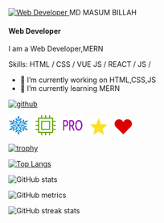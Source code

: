 [![Web Developer](https://scontent.fcgp6-1.fna.fbcdn.net/v/t39.30808-6/438240486_7760610520617198_2139042175056766177_n.jpg?_nc_cat=110&ccb=1-7&_nc_sid=5f2048&_nc_eui2=AeE1NG7wVJtm4TgfudevDPYT31iESvBpNdzfWIRK8Gk13Nncbs2_L7qpgSXFSH6F2P152z1fsLi08XiA41hxgdTP&_nc_ohc=DywfjRqh8CsQ7kNvgG-7Pzp&_nc_ht=scontent.fcgp6-1.fna&oh=00_AfBT1YNbVM_pM8OJ535OwgvRfGHJWq0nI0uifTbUXekZ0w&oe=66426D87)
](https://www.facebook.com/photo/?fbid=7760610527283864&set=a.448664745145182)
MD MASUM BILLAH
#### Web Developer

I am a Web Developer,MERN

Skills: HTML / CSS / VUE JS / REACT / JS / 

- 🔭 I’m currently working on HTML,CSS,JS 
- 🌱 I’m currently learning MERN 


[<img src='https://cdn.jsdelivr.net/npm/simple-icons@3.0.1/icons/github.svg' alt='github' height='40'>](https://github.com/masumjs)  

<a href='https://archiveprogram.github.com/'><img src='https://raw.githubusercontent.com/acervenky/animated-github-badges/master/assets/acbadge.gif' width='40' height='40'></a> <a href='https://docs.github.com/en/developers'><img src='https://raw.githubusercontent.com/acervenky/animated-github-badges/master/assets/devbadge.gif' width='40' height='40'></a> <a href='https://github.com/pricing'><img src='https://raw.githubusercontent.com/acervenky/animated-github-badges/master/assets/pro.gif' width='40' height='40'></a> <a href='https://stars.github.com/'><img src='https://raw.githubusercontent.com/acervenky/animated-github-badges/master/assets/starbadge.gif' width='35' height='35'></a> <a href='https://docs.github.com/en/github/supporting-the-open-source-community-with-github-sponsors'><img src='https://raw.githubusercontent.com/acervenky/animated-github-badges/master/assets/sponsorbadge.gif' width='35' height='35'></a> 

[![trophy](https://github-profile-trophy.vercel.app/?username=masumjs)](https://github.com/ryo-ma/github-profile-trophy)

[![Top Langs](https://github-readme-stats.vercel.app/api/top-langs/?username=masumjs)](https://github.com/anuraghazra/github-readme-stats)

![GitHub stats](https://github-readme-stats.vercel.app/api?username=masumjs&show_icons=true&count_private=true)  

![GitHub metrics](https://metrics.lecoq.io/masumjs)  

![GitHub streak stats](https://streak-stats.demolab.com/?user=masumjs)  

